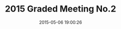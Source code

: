 ---
id: 72157653643888829
title: 2015 Graded Meeting No.2
cover: https://farm1.staticflickr.com/408/18302306540_47786a4aba_m.jpg
date: 2015-05-06 19:00:26
photos:
  - thumbnail: https://farm1.staticflickr.com/408/18302306540_47786a4aba_m.jpg
    original: https://farm1.staticflickr.com/408/18302306540_b24720f21a_o.jpg
  - thumbnail: https://farm1.staticflickr.com/312/18302306440_07115087fa_m.jpg
    original: https://farm1.staticflickr.com/312/18302306440_d4961cd0b1_o.jpg
  - thumbnail: https://farm1.staticflickr.com/407/17869342763_c94de8f4fa_m.jpg
    original: https://farm1.staticflickr.com/407/17869342763_3f133f7c4d_o.jpg
  - thumbnail: https://farm1.staticflickr.com/354/18491842431_489067fb3c_m.jpg
    original: https://farm1.staticflickr.com/354/18491842431_f468d3acec_o.jpg
  - thumbnail: https://farm1.staticflickr.com/385/17869342603_ba97cc968f_m.jpg
    original: https://farm1.staticflickr.com/385/17869342603_598c955a3c_o.jpg
  - thumbnail: https://farm1.staticflickr.com/491/17869342533_563443ec10_m.jpg
    original: https://farm1.staticflickr.com/491/17869342533_0f9cab2464_o.jpg
  - thumbnail: https://farm1.staticflickr.com/332/18491842521_8820a17b78_m.jpg
    original: https://farm1.staticflickr.com/332/18491842521_39d836e439_o.jpg
  - thumbnail: https://farm1.staticflickr.com/278/18485673612_64f8787db7_m.jpg
    original: https://farm1.staticflickr.com/278/18485673612_339d2e3030_o.jpg
  - thumbnail: https://farm1.staticflickr.com/256/18463592966_6d14c716bd_m.jpg
    original: https://farm1.staticflickr.com/256/18463592966_436f7f47d4_o.jpg
  - thumbnail: https://farm1.staticflickr.com/540/18463592876_533f36185e_m.jpg
    original: https://farm1.staticflickr.com/540/18463592876_a6f067002c_o.jpg
  - thumbnail: https://farm1.staticflickr.com/307/18463592776_e9e015bdbb_m.jpg
    original: https://farm1.staticflickr.com/307/18463592776_e7b218a0a9_o.jpg
  - thumbnail: https://farm1.staticflickr.com/294/18463592706_cb3a4ba1fd_m.jpg
    original: https://farm1.staticflickr.com/294/18463592706_1903d5c423_o.jpg
  - thumbnail: https://farm1.staticflickr.com/396/18463592646_3b2eec7e2e_m.jpg
    original: https://farm1.staticflickr.com/396/18463592646_c1b6713071_o.jpg
  - thumbnail: https://farm1.staticflickr.com/390/18302305800_6032a11429_m.jpg
    original: https://farm1.staticflickr.com/390/18302305800_2c560f6dd4_o.jpg
  - thumbnail: https://farm1.staticflickr.com/351/18490020565_fffa0b31dd_m.jpg
    original: https://farm1.staticflickr.com/351/18490020565_95ae113c9b_o.jpg
  - thumbnail: https://farm1.staticflickr.com/534/18485673182_456d073a1c_m.jpg
    original: https://farm1.staticflickr.com/534/18485673182_a263bee021_o.jpg
  - thumbnail: https://farm1.staticflickr.com/555/18303829729_766086fed7_m.jpg
    original: https://farm1.staticflickr.com/555/18303829729_1cfd892946_o.jpg
  - thumbnail: https://farm1.staticflickr.com/439/17869341713_f3187b125a_m.jpg
    original: https://farm1.staticflickr.com/439/17869341713_11290d266f_o.jpg
  - thumbnail: https://farm1.staticflickr.com/465/18491841601_af552835b2_m.jpg
    original: https://farm1.staticflickr.com/465/18491841601_a328277d74_o.jpg
  - thumbnail: https://farm1.staticflickr.com/492/18302202688_d3498cfc39_m.jpg
    original: https://farm1.staticflickr.com/492/18302202688_76557538f0_o.jpg
  - thumbnail: https://farm1.staticflickr.com/378/17869341593_c6858230d2_m.jpg
    original: https://farm1.staticflickr.com/378/17869341593_960e4ce912_o.jpg
  - thumbnail: https://farm1.staticflickr.com/277/18303829379_29b58ef29b_m.jpg
    original: https://farm1.staticflickr.com/277/18303829379_0f62b73312_o.jpg
  - thumbnail: https://farm1.staticflickr.com/341/17867338204_57476a3697_m.jpg
    original: https://farm1.staticflickr.com/341/17867338204_9c35608dfa_o.jpg
  - thumbnail: https://farm1.staticflickr.com/460/17867338164_b635aeb815_m.jpg
    original: https://farm1.staticflickr.com/460/17867338164_b2f6819f41_o.jpg
  - thumbnail: https://farm1.staticflickr.com/467/18485672892_60ac652212_m.jpg
    original: https://farm1.staticflickr.com/467/18485672892_a24fa21f5e_o.jpg
  - thumbnail: https://farm1.staticflickr.com/437/18303829399_b2acd3bcae_m.jpg
    original: https://farm1.staticflickr.com/437/18303829399_66b808bc3e_o.jpg
  - thumbnail: https://farm1.staticflickr.com/347/18491841021_b5ffa45e32_m.jpg
    original: https://farm1.staticflickr.com/347/18491841021_dcf90f4dae_o.jpg
---